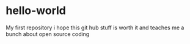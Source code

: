 # hello-world
My first repository i hope this git hub stuff is worth it and teaches me a bunch about open source coding
